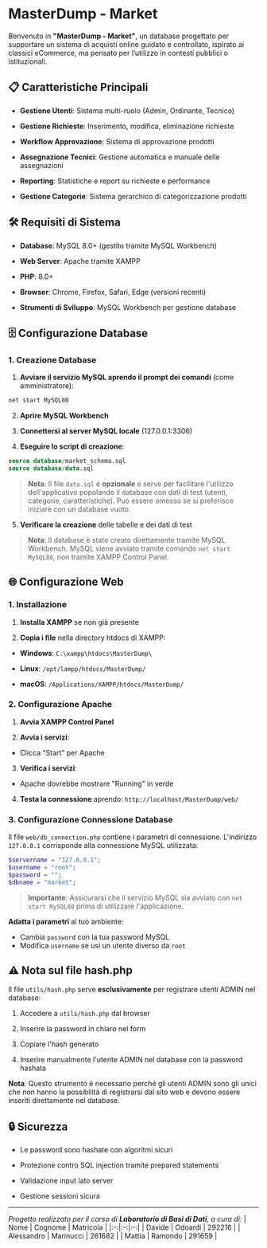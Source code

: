 # MasterDump - Market

Benvenuto in **"MasterDump - Market"**, un database progettato per supportare un sistema di acquisti online guidato e controllato, ispirato ai classici eCommerce, ma pensato per l’utilizzo in contesti pubblici o istituzionali.

## 📋 Caratteristiche Principali

-  **Gestione Utenti**: Sistema multi-ruolo (Admin, Ordinante, Tecnico)

-  **Gestione Richieste**: Inserimento, modifica, eliminazione richieste

-  **Workflow Approvazione**: Sistema di approvazione prodotti

-  **Assegnazione Tecnici**: Gestione automatica e manuale delle assegnazioni

-  **Reporting**: Statistiche e report su richieste e performance

-  **Gestione Categorie**: Sistema gerarchico di categorizzazione prodotti  



## 🛠️ Requisiti di Sistema

-  **Database**: MySQL 8.0+ (gestito tramite MySQL Workbench)

-  **Web Server**: Apache tramite XAMPP  

-  **PHP**: 8.0+

-  **Browser**: Chrome, Firefox, Safari, Edge (versioni recenti)

-  **Strumenti di Sviluppo**: MySQL Workbench per gestione database

  

## 🗄️ Configurazione Database

### 1. Creazione Database

1.  **Avviare il servizio MySQL aprendo il prompt dei comandi** (come amministratore):

```cmd
net start MySQL80
```

2.  **Aprire MySQL Workbench**  

3.  **Connettersi al server MySQL locale** (127.0.0.1:3306)

4.  **Eseguire lo script di creazione**:  

```sql
source database/market_schema.sql
source database/data.sql
```

> **Nota**: Il file `data.sql` è **opzionale** e serve per facilitare l'utilizzo dell'applicativo popolando il database con dati di test (utenti, categorie, caratteristiche). Può essere omesso se si preferisce iniziare con un database vuoto.

5.  **Verificare la creazione** delle tabelle e dei dati di test

> **Nota**: Il database è stato creato direttamente tramite MySQL Workbench. MySQL viene avviato tramite comando `net start MySQL80`, non tramite XAMPP Control Panel.



## 🌐 Configurazione Web  

### 1. Installazione

1.  **Installa XAMPP** se non già presente

2.  **Copia i file** nella directory htdocs di XAMPP:

-  **Windows**: `C:\xampp\htdocs\MasterDump\`

-  **Linux**: `/opt/lampp/htdocs/MasterDump/`

-  **macOS**: `/Applications/XAMPP/htdocs/MasterDump/`

### 2. Configurazione Apache

1.  **Avvia XAMPP Control Panel**

2.  **Avvia i servizi**:

- Clicca "Start" per Apache  

3.  **Verifica i servizi**:

- Apache dovrebbe mostrare "Running" in verde  

4. **Testa la connessione** aprendo: `http://localhost/MasterDump/web/`

### 3. Configurazione Connessione Database

Il file `web/db_connection.php` contiene i parametri di connessione. L'indirizzo `127.0.0.1` corrisponde alla connessione MySQL utilizzata:

```php
$servername = "127.0.0.1";
$username = "root";
$password = "";
$dbname = "market";
```

> **Importante**: Assicurarsi che il servizio MySQL sia avviato con `net start MySQL80` prima di utilizzare l'applicazione.

**Adatta i parametri** al tuo ambiente:

- Cambia `password` con la tua password MySQL
- Modifica `username` se usi un utente diverso da `root`

  
  
## ⚠️ Nota sul file hash.php

Il file `utils/hash.php` serve **esclusivamente** per registrare utenti ADMIN nel database:

1. Accedere a `utils/hash.php` dal browser  

2. Inserire la password in chiaro nel form

3. Copiare l'hash generato

4. Inserire manualmente l'utente ADMIN nel database con la password hashata

**Nota**: Questo strumento è necessario perché gli utenti ADMIN sono gli unici che non hanno la possibilità di registrarsi dal sito web e devono essere inseriti direttamente nel database.



## 🔒 Sicurezza

- Le password sono hashate con algoritmi sicuri

- Protezione contro SQL injection tramite prepared statements

- Validazione input lato server

- Gestione sessioni sicura



---



_Progetto realizzato per il corso di **Laboratorio di Basi di Dati**, a cura di:_
| Nome | Cognome | Matricola |
|:-:|:-:|:-:|
| Davide | Odoardi | 292216 |
| Alessandro | Marinucci | 261682 |
| Mattia | Ramondo | 291659 |
